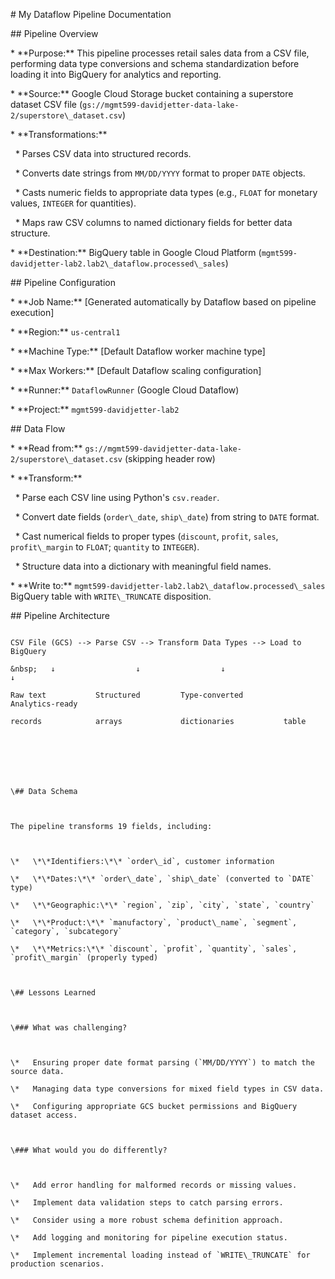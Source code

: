 \# My Dataflow Pipeline Documentation



\## Pipeline Overview



\*   \*\*Purpose:\*\* This pipeline processes retail sales data from a CSV file, performing data type conversions and schema standardization before loading it into BigQuery for analytics and reporting.

\*   \*\*Source:\*\* Google Cloud Storage bucket containing a superstore dataset CSV file (`gs://mgmt599-davidjetter-data-lake-2/superstore\_dataset.csv`)

\*   \*\*Transformations:\*\*

&nbsp;   \*   Parses CSV data into structured records.

&nbsp;   \*   Converts date strings from `MM/DD/YYYY` format to proper `DATE` objects.

&nbsp;   \*   Casts numeric fields to appropriate data types (e.g., `FLOAT` for monetary values, `INTEGER` for quantities).

&nbsp;   \*   Maps raw CSV columns to named dictionary fields for better data structure.

\*   \*\*Destination:\*\* BigQuery table in Google Cloud Platform (`mgmt599-davidjetter-lab2.lab2\_dataflow.processed\_sales`)



\## Pipeline Configuration



\*   \*\*Job Name:\*\* \[Generated automatically by Dataflow based on pipeline execution]

\*   \*\*Region:\*\* `us-central1`

\*   \*\*Machine Type:\*\* \[Default Dataflow worker machine type]

\*   \*\*Max Workers:\*\* \[Default Dataflow scaling configuration]

\*   \*\*Runner:\*\* `DataflowRunner` (Google Cloud Dataflow)

\*   \*\*Project:\*\* `mgmt599-davidjetter-lab2`



\## Data Flow



\*   \*\*Read from:\*\* `gs://mgmt599-davidjetter-data-lake-2/superstore\_dataset.csv` (skipping header row)

\*   \*\*Transform:\*\*

&nbsp;   \*   Parse each CSV line using Python's `csv.reader`.

&nbsp;   \*   Convert date fields (`order\_date`, `ship\_date`) from string to `DATE` format.

&nbsp;   \*   Cast numerical fields to proper types (`discount`, `profit`, `sales`, `profit\_margin` to `FLOAT`; `quantity` to `INTEGER`).

&nbsp;   \*   Structure data into a dictionary with meaningful field names.

\*   \*\*Write to:\*\* `mgmt599-davidjetter-lab2.lab2\_dataflow.processed\_sales` BigQuery table with `WRITE\_TRUNCATE` disposition.



\## Pipeline Architecture



```text

CSV File (GCS) --> Parse CSV --> Transform Data Types --> Load to BigQuery

&nbsp;   ↓                  ↓                  ↓                      ↓

Raw text           Structured         Type-converted         Analytics-ready

records            arrays             dictionaries           table







\## Data Schema



The pipeline transforms 19 fields, including:



\*   \*\*Identifiers:\*\* `order\_id`, customer information

\*   \*\*Dates:\*\* `order\_date`, `ship\_date` (converted to `DATE` type)

\*   \*\*Geographic:\*\* `region`, `zip`, `city`, `state`, `country`

\*   \*\*Product:\*\* `manufactory`, `product\_name`, `segment`, `category`, `subcategory`

\*   \*\*Metrics:\*\* `discount`, `profit`, `quantity`, `sales`, `profit\_margin` (properly typed)



\## Lessons Learned



\### What was challenging?



\*   Ensuring proper date format parsing (`MM/DD/YYYY`) to match the source data.

\*   Managing data type conversions for mixed field types in CSV data.

\*   Configuring appropriate GCS bucket permissions and BigQuery dataset access.



\### What would you do differently?



\*   Add error handling for malformed records or missing values.

\*   Implement data validation steps to catch parsing errors.

\*   Consider using a more robust schema definition approach.

\*   Add logging and monitoring for pipeline execution status.

\*   Implement incremental loading instead of `WRITE\_TRUNCATE` for production scenarios.





